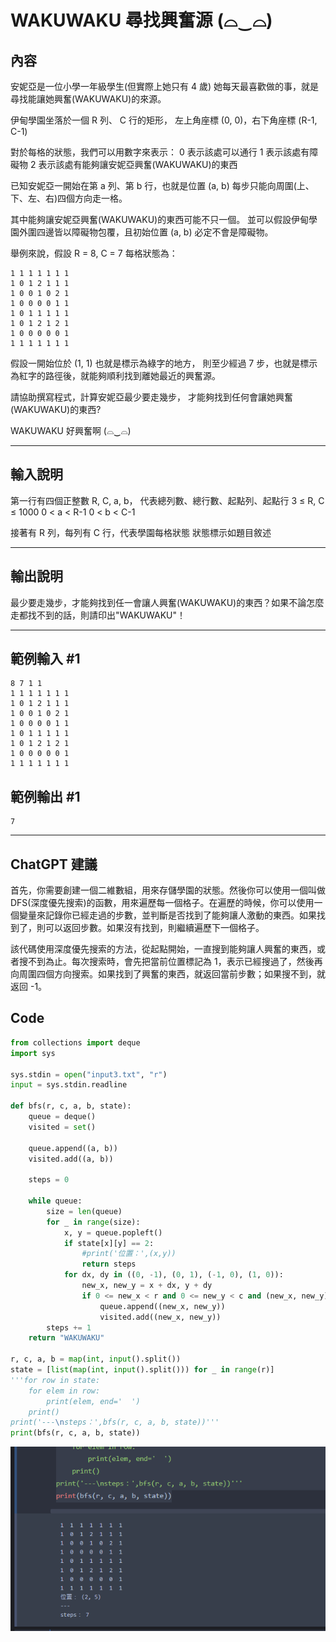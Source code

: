 # WAKUWAKU 尋找興奮源 (⌓‿⌓)

## 內容

安妮亞是一位小學一年級學生(但實際上她只有 4 歲)
她每天最喜歡做的事，就是尋找能讓她興奮(WAKUWAKU)的來源。

伊甸學園坐落於一個 R 列、 C 行的矩形，
左上角座標 (0, 0)，右下角座標 (R-1, C-1)

對於每格的狀態，我們可以用數字來表示：
0 表示該處可以通行
1 表示該處有障礙物
2 表示該處有能夠讓安妮亞興奮(WAKUWAKU)的東西

已知安妮亞一開始在第 a 列、第 b 行，也就是位置 (a, b)
每步只能向周圍(上、下、左、右)四個方向走一格。

其中能夠讓安妮亞興奮(WAKUWAKU)的東西可能不只一個。
並可以假設伊甸學園外圍四邊皆以障礙物包覆，且初始位置 (a, b) 必定不會是障礙物。

舉例來說，假設 R = 8, C = 7
每格狀態為：

```
1 1 1 1 1 1 1
1 0 1 2 1 1 1
1 0 0 1 0 2 1
1 0 0 0 0 1 1
1 0 1 1 1 1 1
1 0 1 2 1 2 1
1 0 0 0 0 0 1
1 1 1 1 1 1 1
```

假設一開始位於 (1, 1) 也就是標示為綠字的地方，
則至少經過 7 步，也就是標示為紅字的路徑後，就能夠順利找到離她最近的興奮源。

請協助撰寫程式，計算安妮亞最少要走幾步，
才能夠找到任何會讓她興奮(WAKUWAKU)的東西?

WAKUWAKU 好興奮啊 (⌓‿⌓)

---

## 輸入說明

第一行有四個正整數 R, C, a, b，
代表總列數、總行數、起點列、起點行
3 ≤ R, C ≤ 1000
0 < a < R-1
0 < b < C-1

接著有 R 列，每列有 C 行，代表學園每格狀態
狀態標示如題目敘述

---

## 輸出說明

最少要走幾步，才能夠找到任一會讓人興奮(WAKUWAKU)的東西？如果不論怎麼走都找不到的話，則請印出"WAKUWAKU"！

---

## 範例輸入 #1

```
8 7 1 1
1 1 1 1 1 1 1
1 0 1 2 1 1 1
1 0 0 1 0 2 1
1 0 0 0 0 1 1
1 0 1 1 1 1 1
1 0 1 2 1 2 1
1 0 0 0 0 0 1
1 1 1 1 1 1 1
```

## 範例輸出 #1

```
7
```

---

## ChatGPT 建議

首先，你需要創建一個二維數組，用來存儲學園的狀態。然後你可以使用一個叫做DFS(深度優先搜索)的函數，用來遍歷每一個格子。在遍歷的時候，你可以使用一個變量來記錄你已經走過的步數，並判斷是否找到了能夠讓人激動的東西。如果找到了，則可以返回步數。如果沒有找到，則繼續遍歷下一個格子。

該代碼使用深度優先搜索的方法，從起點開始，一直搜到能夠讓人興奮的東西，或者搜不到為止。每次搜索時，會先把當前位置標記為 1，表示已經搜過了，然後再向周圍四個方向搜索。如果找到了興奮的東西，就返回當前步數；如果搜不到，就返回 -1。



## Code

```python
from collections import deque
import sys

sys.stdin = open("input3.txt", "r")
input = sys.stdin.readline

def bfs(r, c, a, b, state):
    queue = deque()
    visited = set()

    queue.append((a, b))
    visited.add((a, b))

    steps = 0

    while queue:
        size = len(queue)
        for _ in range(size):
            x, y = queue.popleft()
            if state[x][y] == 2:
                #print('位置：',(x,y))
                return steps
            for dx, dy in ((0, -1), (0, 1), (-1, 0), (1, 0)):
                new_x, new_y = x + dx, y + dy
                if 0 <= new_x < r and 0 <= new_y < c and (new_x, new_y) not in visited and state[new_x][new_y] != 1:
                    queue.append((new_x, new_y))
                    visited.add((new_x, new_y))
        steps += 1
    return "WAKUWAKU"

r, c, a, b = map(int, input().split())
state = [list(map(int, input().split())) for _ in range(r)]
'''for row in state:
    for elem in row:
        print(elem, end='  ')
    print()
print('---\nsteps：',bfs(r, c, a, b, state))'''
print(bfs(r, c, a, b, state))
```

![WAKUWAKU 尋找興奮源 解題結果](Picture/2_2.png)

